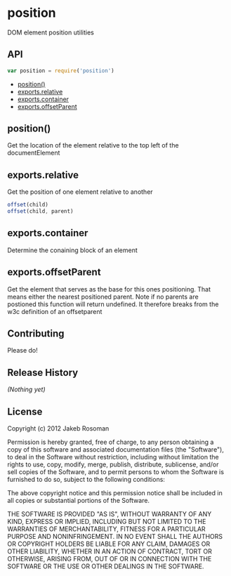 # position

DOM element position utilities

## API

```javascript
var position = require('position')
```
  - [position()](#position)
  - [exports.relative](#exportsrelative)
  - [exports.container](#exportscontainer)
  - [exports.offsetParent](#exportsoffsetparent)

## position()

  Get the location of the element relative to the top left of the documentElement

## exports.relative

  Get the position of one element relative to another
  
```js
offset(child)
offset(child, parent)
```

## exports.container

  Determine the conaining block of an element

## exports.offsetParent

  Get the element that serves as the base for this ones positioning.
  That means either the nearest positioned parent. Note if no parents are
  postioned this function will return undefined. It therefore breaks from 
  the w3c definition of an offsetparent

## Contributing
Please do!

## Release History
_(Nothing yet)_

## License
Copyright (c) 2012 Jakeb Rosoman

Permission is hereby granted, free of charge, to any person
obtaining a copy of this software and associated documentation
files (the "Software"), to deal in the Software without
restriction, including without limitation the rights to use,
copy, modify, merge, publish, distribute, sublicense, and/or sell
copies of the Software, and to permit persons to whom the
Software is furnished to do so, subject to the following
conditions:

The above copyright notice and this permission notice shall be
included in all copies or substantial portions of the Software.

THE SOFTWARE IS PROVIDED "AS IS", WITHOUT WARRANTY OF ANY KIND,
EXPRESS OR IMPLIED, INCLUDING BUT NOT LIMITED TO THE WARRANTIES
OF MERCHANTABILITY, FITNESS FOR A PARTICULAR PURPOSE AND
NONINFRINGEMENT. IN NO EVENT SHALL THE AUTHORS OR COPYRIGHT
HOLDERS BE LIABLE FOR ANY CLAIM, DAMAGES OR OTHER LIABILITY,
WHETHER IN AN ACTION OF CONTRACT, TORT OR OTHERWISE, ARISING
FROM, OUT OF OR IN CONNECTION WITH THE SOFTWARE OR THE USE OR
OTHER DEALINGS IN THE SOFTWARE.

